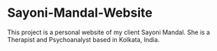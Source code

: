 # Sayoni-Mandal-Website
This project is a personal website of my client Sayoni Mandal. She is a Therapist and Psychoanalyst based in Kolkata, India. 

